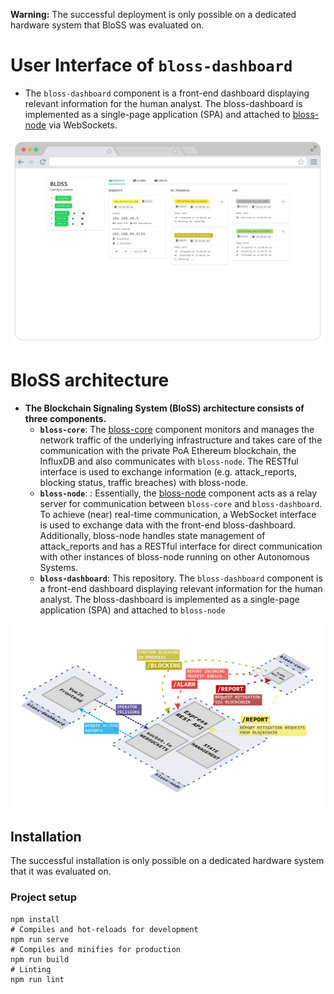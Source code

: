 **Warning:** 
The successful deployment is only possible on a dedicated hardware system that BloSS was evaluated on. 

# User Interface of `bloss-dashboard`
- The `bloss-dashboard` component is a front-end dashboard displaying relevant information for the human analyst. The bloss-dashboard is implemented as a single-page application (SPA) and attached to [bloss-node](http://github.com/blockchain-signaling-system/bloss-node) via WebSockets. 

![bloss-dashboard-all-states-c600](/figures/bloss-dashboard-all-states-c600.png)

# BloSS architecture
- **The Blockchain Signaling System (BloSS) architecture consists of three components.**
  - **`bloss-core`**: The  [bloss-core](http://github.com/blockchain-signaling-system/bloss-core) component monitors and manages the network traffic of the underlying infrastructure and takes care of the communication with the private PoA Ethereum blockchain, the InfluxDB and also communicates with `bloss-node`. The RESTful interface is used to exchange information (e.g. attack_reports, blocking status, traffic breaches) with bloss-node. 
  - **`bloss-node`**: : Essentially, the [bloss-node](http://github.com/blockchain-signaling-system/bloss-node) component acts as a relay server for communication between `bloss-core` and `bloss-dashboard`. To achieve (near) real-time communication, a WebSocket interface is used to exchange data with the front-end bloss-dashboard. Additionally, bloss-node handles state management of attack_reports and has a RESTful interface for direct communication with other instances of bloss-node running on other Autonomous Systems. 
  - **`bloss-dashboard`**: This repository. The `bloss-dashboard` component is a front-end dashboard displaying relevant information for the human analyst. The bloss-dashboard is implemented as a single-page application (SPA) and attached to `bloss-node`

![bloss-full-architecture](/figures/bloss-full-architecture.png)

## Installation 
The successful installation is only possible on a dedicated hardware system that it was evaluated on. 

### Project setup
```
npm install
# Compiles and hot-reloads for development
npm run serve 
# Compiles and minifies for production
npm run build
# Linting 
npm run lint
```


